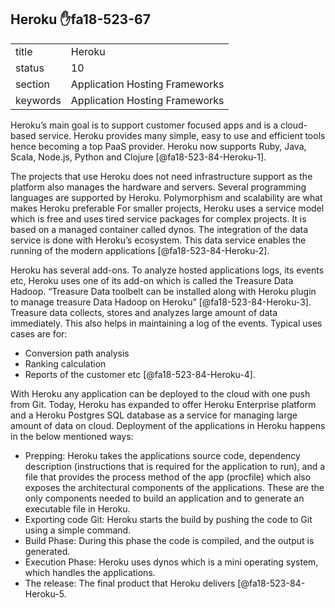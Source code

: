 ## Heroku :hand:fa18-523-67


|          |                                |
| -------- | ------------------------------ |
| title    | Heroku                         | 
| status   | 10                             |
| section  | Application Hosting Frameworks |
| keywords | Application Hosting Frameworks |



Heroku’s main goal is to support customer focused apps and is a cloud-based service. Heroku provides many simple, easy to use and efficient tools hence becoming a top PaaS provider. Heroku now supports Ruby, Java, Scala, Node.js, Python and Clojure [@fa18-523-84-Heroku-1].

The projects that use Heroku does not need infrastructure support as the platform also manages the hardware and servers. Several programming languages are supported by Heroku. Polymorphism and scalability are what makes Heroku preferable 
For smaller projects, Heroku uses a service model which is free and uses tired service packages for complex projects. It is based on a managed container called dynos. The integration of the data service is done with Heroku’s ecosystem. This data service enables the running of the modern applications [@fa18-523-84-Heroku-2].

Heroku has several add-ons. To analyze hosted applications logs, its events etc, Heroku uses one of its add-on which is called the Treasure Data Hadoop. “Treasure Data toolbelt can be installed along with Heroku plugin to manage treasure Data Hadoop on Heroku” [@fa18-523-84-Heroku-3]. Treasure data collects, stores and analyzes large amount of data immediately. This also helps in maintaining a log of the events.
Typical uses cases are for:

-	Conversion path analysis
-	Ranking calculation
-	Reports of the customer etc [@fa18-523-84-Heroku-4].	

With Heroku any application can be deployed to the cloud with one push from Git. Today, Heroku has expanded to offer Heroku Enterprise platform and a Heroku Postgres SQL database as a service for managing large amount of data on cloud.
Deployment of the applications in Heroku happens in the below mentioned ways:

-	Prepping: Heroku takes the applications source code, dependency description (instructions that is required for the application to run), and a file that provides the process method of the app (procfile) which also exposes the architectural components of the applications. These are the only components needed to build an application and to generate an executable file in Heroku.
-	Exporting code Git: Heroku starts the build by pushing the code to Git using a simple command.
-	Build Phase:  During this phase the code is compiled, and the output is generated.
-	Execution Phase: Heroku uses dynos which is a mini operating system, which handles the applications.
-	The release: The final product that Heroku delivers [@fa18-523-84-Heroku-5.



